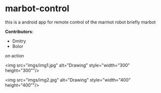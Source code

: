 # marbot-control

this is a android app for remote control of the marmot robot briefly marbot

**Contributors**:

* Dmitry
* Bolor

on action


<img src="imgs/img1.jpg" alt="Drawing" style="width="300" height="300""/>

<img src="imgs/img2.jpg" alt="Drawing" style="width="400" height="400""/>


